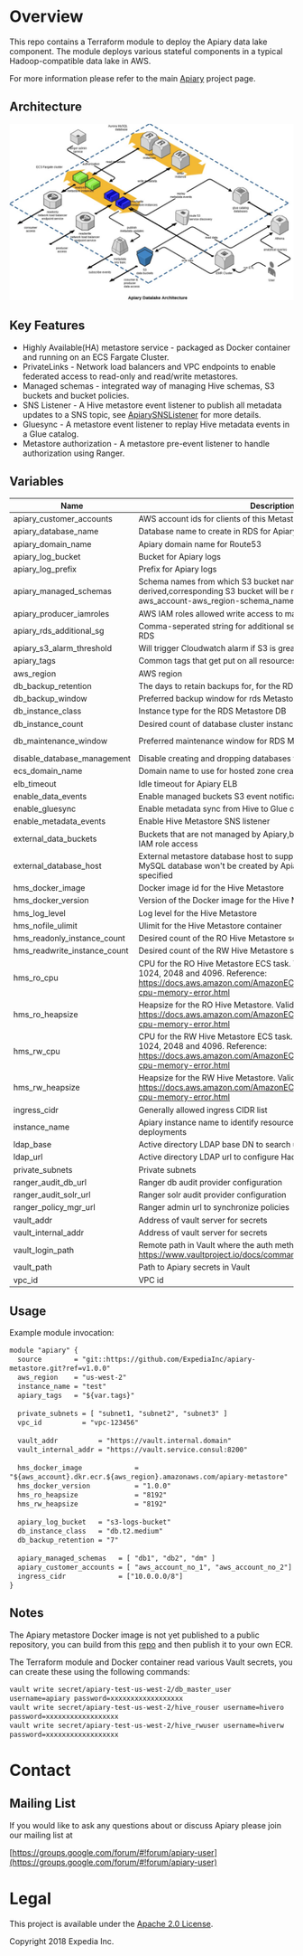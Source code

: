 # Overview

 This repo contains a Terraform module to deploy the Apiary data lake component. The module deploys various stateful components in a typical Hadoop-compatible data lake in AWS.

For more information please refer to the main [Apiary](https://github.com/ExpediaInc/apiary) project page.

## Architecture
![Datalake  architecture](docs/apiary_datalake_3d.jpg)

## Key Features
  * Highly Available(HA) metastore service - packaged as Docker container and running on an ECS Fargate Cluster.
  * PrivateLinks - Network load balancers and VPC endpoints to enable federated access to read-only and read/write metastores.
  * Managed schemas - integrated way of managing Hive schemas, S3 buckets and bucket policies.
  * SNS Listener - A Hive metastore event listener to publish all metadata updates to a SNS topic, see [ApiarySNSListener](https://github.com/ExpediaInc/apiary-extensions/tree/master/apiary-metastore-listener) for more details.
  * Gluesync  - A metastore event listener to replay Hive metadata events in a Glue catalog.
  * Metastore authorization - A metastore pre-event listener to handle authorization using Ranger.

## Variables
| Name | Description | Type | Default | Required |
|------|-------------|:----:|:-----:|:-----:|
| apiary_customer_accounts | AWS account ids for clients of this Metastore | list | - | yes |
| apiary_database_name | Database name to create in RDS for Apiary | string | `apiary` | no |
| apiary_domain_name | Apiary domain name for Route53 | string | `` | no |
| apiary_log_bucket | Bucket for Apiary logs | string | - | yes |
| apiary_log_prefix | Prefix for Apiary logs | string | `` | no |
| apiary_managed_schemas | Schema names from which S3 bucket names will be derived,corresponding S3 bucket will be named as apiary_instance-aws_account-aws_region-schema_name | list | `<list>` | no |
| apiary_producer_iamroles | AWS IAM roles allowed write access to managed Apiary S3 buckets | map | `<map>` | no |
| apiary_rds_additional_sg | Comma-seperated string for additional security groups to attach to RDS | list | `<list>` | no |
| apiary_s3_alarm_threshold | Will trigger Cloudwatch alarm if S3 is greater than this, default 1TB | string | `10000000000000` | no |
| apiary_tags | Common tags that get put on all resources | map | - | yes |
| aws_region | AWS region | string | - | yes |
| db_backup_retention | The days to retain backups for, for the RDS Metastore DB | string | - | yes |
| db_backup_window | Preferred backup window for rds Metastore DB in UTC. | string | `02:00-03:00` | no |
| db_instance_class | Instance type for the RDS Metastore DB | string | - | yes |
| db_instance_count | Desired count of database cluster instances | string | `2` | no |
| db_maintenance_window | Preferred maintenance window for RDS Metastore DB in UTC. | string | `wed:03:00-wed:04:00` | no |
| disable_database_management | Disable creating and dropping databases from Hive CLI | string | `` | no |
| ecs_domain_name | Domain name to use for hosted zone created by ECS service discovery | string | `lcl` | no |
| elb_timeout | Idle timeout for Apiary ELB | string | `1800` | no |
| enable_data_events | Enable managed buckets S3 event notifications | string | `` | no |
| enable_gluesync | Enable metadata sync from Hive to Glue catalog | string | `` | no |
| enable_metadata_events | Enable Hive Metastore SNS listener | string | `` | no |
| external_data_buckets | Buckets that are not managed by Apiary,but added to Hive Metastore IAM role access | list | `<list>` | no |
| external_database_host | External metastore database host to support legacy installations, MySQL database won't be created by Apiary when this option is specified | string | `` | no |
| hms_docker_image | Docker image id for the Hive Metastore | string | - | yes |
| hms_docker_version | Version of the Docker image for the Hive Metastore | string | - | yes |
| hms_log_level | Log level for the Hive Metastore | string | `INFO` | no |
| hms_nofile_ulimit | Ulimit for the Hive Metastore container | string | `32768` | no |
| hms_readonly_instance_count | Desired count of the RO Hive Metastore service | string | `2` | no |
| hms_readwrite_instance_count | Desired count of the RW Hive Metastore service | string | `2` | no |
| hms_ro_cpu | CPU for the RO Hive Metastore ECS task. Valid values can be 256, 512, 1024, 2048 and 4096. Reference: https://docs.aws.amazon.com/AmazonECS/latest/developerguide/task-cpu-memory-error.html | string | `512` | no |
| hms_ro_heapsize | Heapsize for the RO Hive Metastore. Valid values: https://docs.aws.amazon.com/AmazonECS/latest/developerguide/task-cpu-memory-error.html | string | - | yes |
| hms_rw_cpu | CPU for the RW Hive Metastore ECS task. Valid values can be 256, 512, 1024, 2048 and 4096. Reference: https://docs.aws.amazon.com/AmazonECS/latest/developerguide/task-cpu-memory-error.html | string | `512` | no |
| hms_rw_heapsize | Heapsize for the RW Hive Metastore. Valid values: https://docs.aws.amazon.com/AmazonECS/latest/developerguide/task-cpu-memory-error.html | string | - | yes |
| ingress_cidr | Generally allowed ingress CIDR list | list | - | yes |
| instance_name | Apiary instance name to identify resources in multi instance deployments | string | `` | no |
| ldap_base | Active directory LDAP base DN to search users and groups | string | `` | no |
| ldap_url | Active directory LDAP url to configure Hadoop LDAP group mapping | string | `` | no |
| private_subnets | Private subnets | list | - | yes |
| ranger_audit_db_url | Ranger db audit provider configuration | string | `` | no |
| ranger_audit_solr_url | Ranger solr audit provider configuration | string | `` | no |
| ranger_policy_mgr_url | Ranger admin url to synchronize policies | string | `` | no |
| vault_addr | Address of vault server for secrets | string | - | yes |
| vault_internal_addr | Address of vault server for secrets | string | - | yes |
| vault_login_path | Remote path in Vault where the auth method is enabled." More details: https://www.vaultproject.io/docs/commands/login.html | string | `` | no |
| vault_path | Path to Apiary secrets in Vault | string | `` | no |
| vpc_id | VPC id | string | - | yes |

## Usage

Example module invocation:
```
module "apiary" {
  source        = "git::https://github.com/ExpediaInc/apiary-metastore.git?ref=v1.0.0"
  aws_region    = "us-west-2"
  instance_name = "test"
  apiary_tags   = "${var.tags}"

  private_subnets = [ "subnet1, "subnet2", "subnet3" ]
  vpc_id          = "vpc-123456"

  vault_addr          = "https://vault.internal.domain"
  vault_internal_addr = "https://vault.service.consul:8200"

  hms_docker_image             = "${aws_account}.dkr.ecr.${aws_region}.amazonaws.com/apiary-metastore"
  hms_docker_version           = "1.0.0"
  hms_ro_heapsize              = "8192"
  hms_rw_heapsize              = "8192"

  apiary_log_bucket   = "s3-logs-bucket"
  db_instance_class   = "db.t2.medium"
  db_backup_retention = "7"

  apiary_managed_schemas   = [ "db1", "db2", "dm" ]
  apiary_customer_accounts = [ "aws_account_no_1", "aws_account_no_2"]
  ingress_cidr             = ["10.0.0.0/8"]
}

```

## Notes
  The Apiary metastore Docker image is not yet published to a public repository, you can build from this [repo](https://github.com/ExpediaInc/apiary-metastore-docker) and then publish it to your own ECR.

  The Terraform module and Docker container read various Vault secrets, you can create these using the following commands:
  ```
  vault write secret/apiary-test-us-west-2/db_master_user username=apiary password=xxxxxxxxxxxxxxxxxx
  vault write secret/apiary-test-us-west-2/hive_rouser username=hivero password=xxxxxxxxxxxxxxxxxx
  vault write secret/apiary-test-us-west-2/hive_rwuser username=hiverw password=xxxxxxxxxxxxxxxxxx
  ```

# Contact

## Mailing List
If you would like to ask any questions about or discuss Apiary please join our mailing list at

  [https://groups.google.com/forum/#!forum/apiary-user](https://groups.google.com/forum/#!forum/apiary-user)

# Legal
This project is available under the [Apache 2.0 License](http://www.apache.org/licenses/LICENSE-2.0.html).

Copyright 2018 Expedia Inc.
